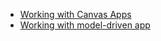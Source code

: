 - [Working with Canvas Apps](powerapps/canvas-app.md)
- [Working with model-driven app](powerapps/model-driven-app.md)
